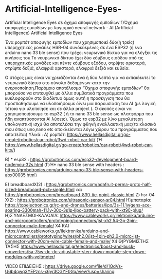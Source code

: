# Artificial-Intelligence-Eyes-
Artificial Intelligence Eyes σε όχημα αποφυγής εμποδίων
1)Όχημα αποφυγής εμποδίων με λογισμικό neural network - AI (Artificial Intelligence)
Artificial Intelligence Eyes

Ένα ρομπότ αποφυγής εμποδίων που χρησιμοποιεί δύο(ή τρείς) υπερηχητικές μονάδες  HSR-04 συνδεδεμένες σε ένα ESP32 (ή ένα arduino nano 33 ble sense) που τρέχει  νευρωνικό δίκτυο για να ελέγξει τις κινήσεις του.Το νευρωνικό δίκτυο έχει δύο κόμβους εισόδου από τις υπερηχητικές μονάδες και πέντε κόμβους εξόδου, στρίψτε αριστερά, στρίψτε δεξιά, ελαφριά αριστερά, ελαφριά δεξιά και  ευθεία.

Ο στόχος μας είναι να χρειάζονται ένα ή δύο λεπτά για να εκπαιδευτεί το νευρωνικό δίκτυο στο σύνολο δεδομένων κατά την ενεργοποίηση.Παρόμοιο αποτέλεσμα “Όχημα αποφυγής εμποδίων” θα μπορούσε να επιτευχθεί με άλλα συμβατικά προγράμματα που κυκλοφορούν στο διαδίκτυο όμως αυτή η προσέγγιση που θα προσπαθήσουμε να υλοποιήσουμε δίνει μια παρουσίαση του AI (με λογική τέτοια για υλοποίηση και σε άλλα project ).
Ο σκοπός είναι να χρησιμοποιήσουμε το esp32 ( ή το nano 33 ble sense ως πλατφόρμα που ήδη αναπτύσσονται AI λύσεις). Όμως το esp32 με λίγο μεγαλύτερη υπολογιστική ισχύ θα αποτελέσει την φθηνή εναλλακτική μας(τα κλασικά mcu όπως uno,nano etc αποκλείονται λόγω χώρου του προγράμματος που απαιτείται)
Υλικά : 
Α)  ρομπότ: https://www.hellasdigital.gr/go-create/robotics/car-robot/3wd-robot-car-kit/
(Ή  https://www.hellasdigital.gr/go-create/robotics/car-robot/4wd-robot-car-kits/)
 
Β) * esp32 : https://grobotronics.com/esp32-development-board-nodemcu-32s.html
(Γ)Ή* nano 33 ble sense with headers : https://grobotronics.com/arduino-nano-33-ble-sense-with-headers-abx00035.html)
 
Ε) breadboardX(2) : https://grobotronics.com/adafruit-perma-proto-half-sized-breadboard-pcb-single.html και https://grobotronics.com/breadboard-830-tie-point-classic.html
Ζ) hsr-04 X(2) : https://grobotronics.com/ultrasonic-sensor-sr04.html
Η)μπαταρία: https://topelectronics.gr/rc-and-drones/batteries/lipo/3s-11.1v/gens-ace-soaring-3300mah-11.1v-30c-3s1p-lipo-battery-pack-with-xt90-plug/
Η)ΣΎΝΔΕΣΜΟΙ-ΚΑΛΩΔΙΑ: https://www.cableworks.gr/ilektronika/arduino-and-microcontrollers/prototyping/connectors/jst-xh2.54-2p-2pin-connector-male-female/  Χ4  ΚΑΙ https://www.cableworks.gr/ilektronika/arduino-and-microcontrollers/prototyping/wires/ph2.0/jst-4pin-ph2.0-micro-jst-connector-with-20cm-wire-cable-female-and-male/  Χ4
Θ)ΡΥΘΜΙΣΤΗΣ ΤΑΣΗΣ https://www.hellasdigital.gr/electronics/boost-and-buck-converters/5a-75w-dc-dc-adjustable-step-down-module-step-down-modules-with-voltmeter/
 
VIDEO ΕΠΙΔΕΙΞΗΣ : https://drive.google.com/file/d/1QdVs-U6b4qwq3YEPzns-x6yr3CGYF0Go/view?usp=sharing
